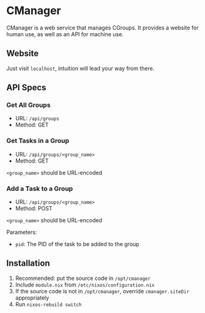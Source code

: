 # CManager

CManager is a web service that manages CGroups. It provides a website for human
use, as well as an API for machine use.


## Website

Just visit `localhost`, intuition will lead your way from there.


## API Specs


### Get All Groups

  - URL: `/api/groups`
  - Method: GET


### Get Tasks in a Group

  - URL: `/api/groups/<group_name>`
  - Method: GET

`<group_name>` should be URL-encoded


### Add a Task to a Group

  - URL: `/api/groups/<group_name>`
  - Method: POST

`<group_name>` should be URL-encoded

Parameters:

  - `pid`: The PID of the task to be added to the group


## Installation

 1. Recommended: put the source code in `/opt/cmanager`
 2. Include `module.nix` from `/etc/nixos/configuration.nix`
 3. If the source code is not in `/opt/cmanager`, override `cmanager.siteDir`
    appropriately
 4. Run `nixos-rebuild switch`
